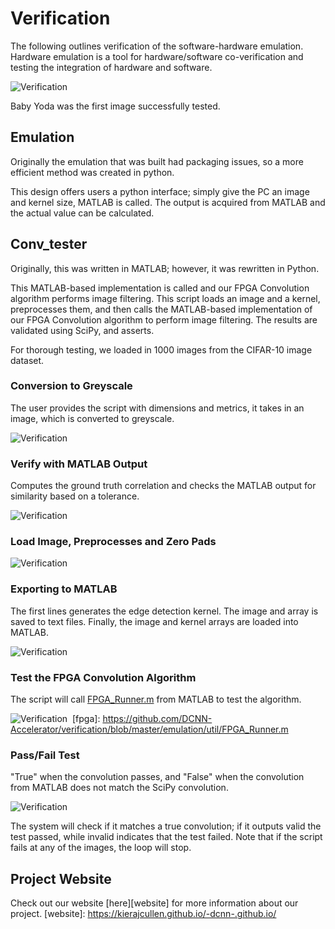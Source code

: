 # Verification

The following outlines verification of the software-hardware emulation. Hardware emulation is a tool for hardware/software co-verification and testing the integration of hardware and software.

![Verification](https://i.imgur.com/2U2usrR.jpg)

Baby Yoda was the first image successfully tested.

## Emulation

Originally the emulation that was built had packaging issues, so a more efficient method was created in python.

This design offers users a python interface; simply give the PC an image and kernel size, MATLAB is called. The output is acquired from MATLAB and the actual value can be calculated.

## Conv_tester

Originally, this was written in MATLAB; however, it was rewritten in Python.

This MATLAB-based implementation is called and our FPGA Convolution algorithm performs image filtering. This script loads an image and a kernel, preprocesses them, and then calls the MATLAB-based implementation
of our FPGA Convolution algorithm to perform image filtering.  The results are validated using SciPy, and asserts.

For thorough testing, we loaded in 1000 images from the CIFAR-10 image dataset.


### Conversion to Greyscale
The user provides the script with dimensions and metrics, it takes in an image, which is converted to greyscale.

![Verification](https://i.imgur.com/8aw60lC.jpg)&nbsp;

### Verify with MATLAB Output
Computes the ground truth correlation and checks the MATLAB output for similarity based on a tolerance.

![Verification](https://i.imgur.com/akozTpc.jpg)&nbsp;

### Load Image, Preprocesses and Zero Pads
![Verification](https://i.imgur.com/8tWmQsd.jpg)&nbsp;

### Exporting to MATLAB
The first lines generates the edge detection kernel. The image and array is saved to text files. Finally, the image and kernel arrays are loaded into MATLAB.

![Verification](https://i.imgur.com/XoVBljG.png)&nbsp;

### Test the FPGA Convolution Algorithm
The script will call [FPGA_Runner.m](fpga) from MATLAB to test the algorithm.

![Verification](https://i.imgur.com/1sljins.png)&nbsp;
[fpga]: https://github.com/DCNN-Accelerator/verification/blob/master/emulation/util/FPGA_Runner.m

### Pass/Fail Test
"True" when the convolution passes, and "False" when the convolution from MATLAB does not match the SciPy convolution.

![Verification](https://i.imgur.com/p5gtsmQ.png)

The system will check if it matches a true convolution; if it outputs valid the test passed, while invalid indicates that the test failed. Note that if the script fails at any of the images, the loop will stop.


## Project Website
Check out our website [here][website] for more information about our project.
[website]: https://kierajcullen.github.io/-dcnn-.github.io/
